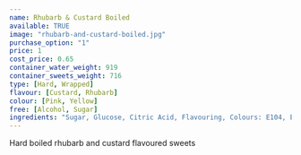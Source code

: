 ```yaml
---
name: Rhubarb & Custard Boiled
available: TRUE
image: "rhubarb-and-custard-boiled.jpg"
purchase_option: "1"
price: 1
cost_price: 0.65
container_water_weight: 919
container_sweets_weight: 716
type: [Hard, Wrapped]
flavour: [Custard, Rhubarb]
colour: [Pink, Yellow]
free: [Alcohol, Sugar]
ingredients: "Sugar, Glucose, Citric Acid, Flavouring, Colours: E104, E122"
---
```

Hard boiled rhubarb and custard flavoured sweets